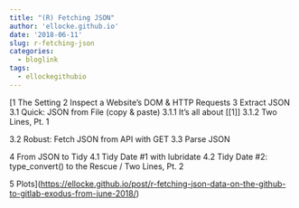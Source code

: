 ```yaml
---
title: "(R) Fetching JSON"
author: 'ellocke.github.io'
date: '2018-06-11'
slug: r-fetching-json
categories:
  - bloglink
tags:
  - ellockegithubio
---
```


[1 The Setting2 Inspect a Website’s DOM & HTTP Requests3 Extract JSON3.1 Quick: JSON from File (copy & paste)3.1.1 It’s all about [[1]]3.1.2 Two Lines, Pt. 13.2 Robust: Fetch JSON from API with GET3.3 Parse JSON4 From JSON to Tidy4.1 Tidy Date #1 with lubridate4.2 Tidy Date #2: type_convert() to the Rescue / Two Lines, Pt. 25 Plots<i class="fas fa-external-link-alt"></i>](https://ellocke.github.io/post/r-fetching-json-data-on-the-github-to-gitlab-exodus-from-june-2018/)

